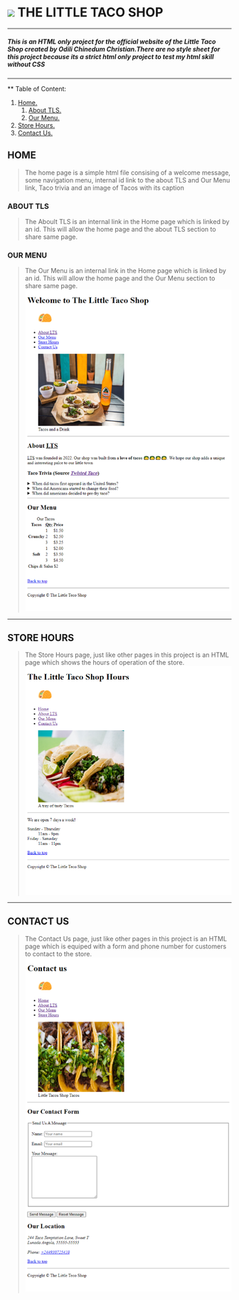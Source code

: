 # ![](image/favicon.ico) THE LITTLE TACO SHOP
---
##### *This is an HTML only project for the official website of the Little Taco Shop created by Odili Chinedum Christian.There are no style sheet for this project because its a strict html only project to test my html skill without CSS*
---
** Table of Content:
1. [Home.](home)
    1. [About TLS.](about-tls)
    1. [Our Menu.](our-menu)
1. [Store Hours.](store-hours)
1. [Contact Us.](contact-us)
##  HOME
> The home page is a simple html file consising of a welcome message, some navigation menu, internal id link to the about TLS and Our Menu link, Taco trivia and an image of Tacos with its caption
### ABOUT TLS
> The Aboult TLS is an internal link in the Home page which is linked by an id. This will allow the home page and the about TLS section to share same page.
### OUR MENU
> The Our Menu is an internal link in the Home page which is linked by an id. This will allow the home page and the Our Menu section to share same page.
![Image of Home Page](image/home.png)
---
## STORE HOURS
> The Store Hours page, just like other pages in this project is an HTML page which shows the hours of operation of the store.
![Image of Hours](image/hours.png)
---
## CONTACT US
> The Contact Us page, just like other pages in this project is an HTML page which is equiped with a form and phone number for customers to contact to the store.
![Image of Contact Us](image/contact.png)